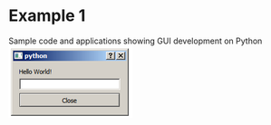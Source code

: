 # Example 1
Sample code and applications showing GUI development on Python
![alt text](https://raw.githubusercontent.com/aliakyurek/python-gui/master/example1/image.png)
